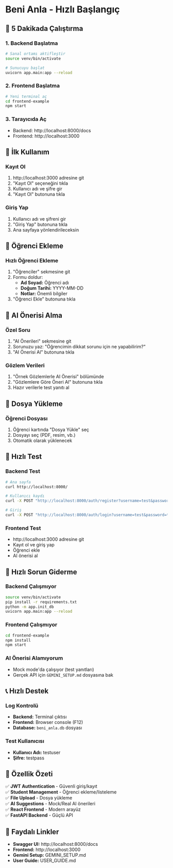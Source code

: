 # Beni Anla - Hızlı Başlangıç

## 🚀 5 Dakikada Çalıştırma

### 1. Backend Başlatma
```bash
# Sanal ortamı aktifleştir
source venv/bin/activate

# Sunucuyu başlat
uvicorn app.main:app --reload
```

### 2. Frontend Başlatma
```bash
# Yeni terminal aç
cd frontend-example
npm start
```

### 3. Tarayıcıda Aç
- Backend: http://localhost:8000/docs
- Frontend: http://localhost:3000

## 🔐 İlk Kullanım

### Kayıt Ol
1. http://localhost:3000 adresine git
2. "Kayıt Ol" seçeneğini tıkla
3. Kullanıcı adı ve şifre gir
4. "Kayıt Ol" butonuna tıkla

### Giriş Yap
1. Kullanıcı adı ve şifreni gir
2. "Giriş Yap" butonuna tıkla
3. Ana sayfaya yönlendirileceksin

## 👥 Öğrenci Ekleme

### Hızlı Öğrenci Ekleme
1. "Öğrenciler" sekmesine git
2. Formu doldur:
   - **Ad Soyad:** Öğrenci adı
   - **Doğum Tarihi:** YYYY-MM-DD
   - **Notlar:** Önemli bilgiler
3. "Öğrenci Ekle" butonuna tıkla

## 🤖 AI Önerisi Alma

### Özel Soru
1. "AI Önerileri" sekmesine git
2. Sorunuzu yaz: "Öğrencimin dikkat sorunu için ne yapabilirim?"
3. "AI Önerisi Al" butonuna tıkla

### Gözlem Verileri
1. "Örnek Gözlemlerle AI Önerisi" bölümünde
2. "Gözlemlere Göre Öneri Al" butonuna tıkla
3. Hazır verilerle test yanıtı al

## 📁 Dosya Yükleme

### Öğrenci Dosyası
1. Öğrenci kartında "Dosya Yükle" seç
2. Dosyayı seç (PDF, resim, vb.)
3. Otomatik olarak yüklenecek

## 🔧 Hızlı Test

### Backend Test
```bash
# Ana sayfa
curl http://localhost:8000/

# Kullanıcı kaydı
curl -X POST "http://localhost:8000/auth/register?username=test&password=test"

# Giriş
curl -X POST "http://localhost:8000/auth/login?username=test&password=test"
```

### Frontend Test
- http://localhost:3000 adresine git
- Kayıt ol ve giriş yap
- Öğrenci ekle
- AI önerisi al

## 🚨 Hızlı Sorun Giderme

### Backend Çalışmıyor
```bash
source venv/bin/activate
pip install -r requirements.txt
python -m app.init_db
uvicorn app.main:app --reload
```

### Frontend Çalışmıyor
```bash
cd frontend-example
npm install
npm start
```

### AI Önerisi Alamıyorum
- Mock mode'da çalışıyor (test yanıtları)
- Gerçek API için `GEMINI_SETUP.md` dosyasına bak

## 📞 Hızlı Destek

### Log Kontrolü
- **Backend:** Terminal çıktısı
- **Frontend:** Browser console (F12)
- **Database:** `beni_anla.db` dosyası

### Test Kullanıcısı
- **Kullanıcı Adı:** testuser
- **Şifre:** testpass

## 🎯 Özellik Özeti

✅ **JWT Authentication** - Güvenli giriş/kayıt  
✅ **Student Management** - Öğrenci ekleme/listeleme  
✅ **File Upload** - Dosya yükleme  
✅ **AI Suggestions** - Mock/Real AI önerileri  
✅ **React Frontend** - Modern arayüz  
✅ **FastAPI Backend** - Güçlü API  

## 🔗 Faydalı Linkler

- **Swagger UI:** http://localhost:8000/docs
- **Frontend:** http://localhost:3000
- **Gemini Setup:** GEMINI_SETUP.md
- **User Guide:** USER_GUIDE.md 